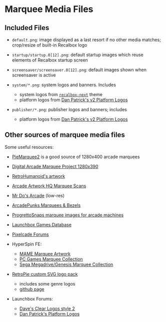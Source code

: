 # Marquee Media Files

## Included Files

- `default.png`: image displayed as a last resort if no other media matches; crop/resize of built-in Recalbox logo

- `startup/startup.0[12].png`: default startup images which reuse elements of Recalbox startup screen

- `screensaver/screensaver.0[12].png`: default images shown when screensaver is active

- `system/*.png`: system logos and banners. Includes
  
    - system logos from [`recalbox-next`](https://gitlab.com/recalbox/recalbox-themes/-/tree/master/themes/recalbox-next) theme
    - platform logos from [Dan Patrick's v2 Platform Logos](https://archive.org/details/console-logos-professionally-redrawn-plus-official-versions)

- `publisher/*.png`: publisher logos and banners; includes
  
    - platform logos from [Dan Patrick's v2 Platform Logos](https://archive.org/details/console-logos-professionally-redrawn-plus-official-versions)

## Other sources of marquee media files

Some useful resources:

- [PieMarquee2](https://github.com/losernator/PieMarquee2/tree/main/marquee) is a good source of 1280x400 arcade marquees

- [Digital Arcade Marquee Project 1280x390](https://github.com/jdotfite/DigitalArcadeMarqueeProject-1280x390)

- [RetroHumanoid's artwork](https://retrohumanoid.weebly.com/downloads.html)

- [Arcade Artwork HQ Marquee Scans](https://www.arcadeartwork.org/index.php?/category/37)

- [Mr Do's Arcade](https://mrdo.mameworld.info/mame_artwork_ingame.php) (low-res)

- [ArcadePunks Marquees & Bezels](https://www.arcadepunks.com/marquees-digital-marquees-cab-2/)

- [ProgrettoSnaps marquee images for arcade machines](https://www.progettosnaps.net/marquees/)

- [Launchbox Games Database](https://gamesdb.launchbox-app.com)

- [Pixelcade Forums](https://pixelcade.org/forum/art-exchange-lcd/a-few-lcd-marquees-links/#post-2071)

- HyperSpin FE:
  
    - [MAME Marquee Artwork](https://hyperspin-fe.com/files/file/13379-mame-marquee-artwork/)
    - [PC Games Marquee Collection](https://hyperspin-fe.com/files/file/19937-pc-games-marquee-collection/)
    - [Sega Megadrive/Genesis Marquee Collection](https://hyperspin-fe.com/files/file/19912-sega-megadrivegenesis-marquee-collection/)

- [RetroPie custom SVG logo pack](https://retropie.org.uk/forum/topic/3226/es-custom-svg-logo-pack-includes-specific-mame-logos)
  
    - includes some genre logos
    - [github page](https://github.com/UDb23/rpie-custom)

- Launchbox Forums:
  
    - [Dave's Clear Logos style 2](https://forums.launchbox-app.com/files/file/787-daves-clear-logos-style-2zip/)
    - [Dan Patrick's Platform Logos](https://forums.launchbox-app.com/files/file/3402-v2-platform-logos-professionally-redrawn-official-versions-new-bigbox-defaults/)
    